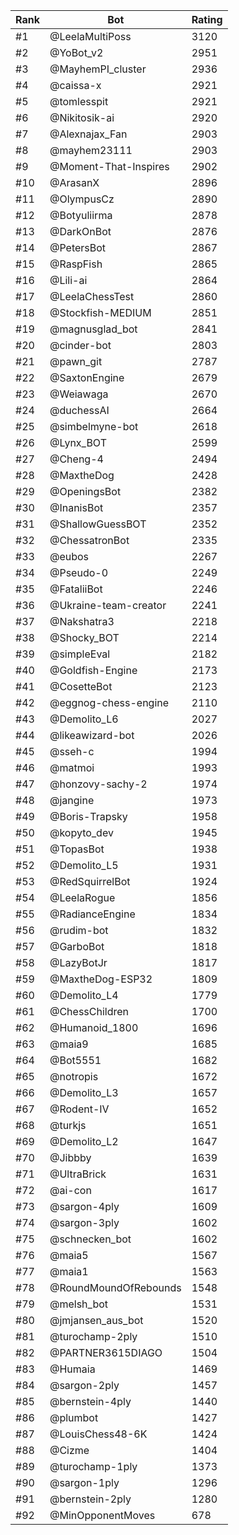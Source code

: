 Rank|Bot|Rating
---|---|---
#1|@LeelaMultiPoss|3120
#2|@YoBot_v2|2951
#3|@MayhemPI_cluster|2936
#4|@caissa-x|2921
#5|@tomlesspit|2921
#6|@Nikitosik-ai|2920
#7|@Alexnajax_Fan|2903
#8|@mayhem23111|2903
#9|@Moment-That-Inspires|2902
#10|@ArasanX|2896
#11|@OlympusCz|2890
#12|@Botyuliirma|2878
#13|@DarkOnBot|2876
#14|@PetersBot|2867
#15|@RaspFish|2865
#16|@Lili-ai|2864
#17|@LeelaChessTest|2860
#18|@Stockfish-MEDIUM|2851
#19|@magnusglad_bot|2841
#20|@cinder-bot|2803
#21|@pawn_git|2787
#22|@SaxtonEngine|2679
#23|@Weiawaga|2670
#24|@duchessAI|2664
#25|@simbelmyne-bot|2618
#26|@Lynx_BOT|2599
#27|@Cheng-4|2494
#28|@MaxtheDog|2428
#29|@OpeningsBot|2382
#30|@InanisBot|2357
#31|@ShallowGuessBOT|2352
#32|@ChessatronBot|2335
#33|@eubos|2267
#34|@Pseudo-0|2249
#35|@FataliiBot|2246
#36|@Ukraine-team-creator|2241
#37|@Nakshatra3|2218
#38|@Shocky_BOT|2214
#39|@simpleEval|2182
#40|@Goldfish-Engine|2173
#41|@CosetteBot|2123
#42|@eggnog-chess-engine|2110
#43|@Demolito_L6|2027
#44|@likeawizard-bot|2026
#45|@sseh-c|1994
#46|@matmoi|1993
#47|@honzovy-sachy-2|1974
#48|@jangine|1973
#49|@Boris-Trapsky|1958
#50|@kopyto_dev|1945
#51|@TopasBot|1938
#52|@Demolito_L5|1931
#53|@RedSquirrelBot|1924
#54|@LeelaRogue|1856
#55|@RadianceEngine|1834
#56|@rudim-bot|1832
#57|@GarboBot|1818
#58|@LazyBotJr|1817
#59|@MaxtheDog-ESP32|1809
#60|@Demolito_L4|1779
#61|@ChessChildren|1700
#62|@Humanoid_1800|1696
#63|@maia9|1685
#64|@Bot5551|1682
#65|@notropis|1672
#66|@Demolito_L3|1657
#67|@Rodent-IV|1652
#68|@turkjs|1651
#69|@Demolito_L2|1647
#70|@Jibbby|1639
#71|@UltraBrick|1631
#72|@ai-con|1617
#73|@sargon-4ply|1609
#74|@sargon-3ply|1602
#75|@schnecken_bot|1602
#76|@maia5|1567
#77|@maia1|1563
#78|@RoundMoundOfRebounds|1548
#79|@melsh_bot|1531
#80|@jmjansen_aus_bot|1520
#81|@turochamp-2ply|1510
#82|@PARTNER3615DIAGO|1504
#83|@Humaia|1469
#84|@sargon-2ply|1457
#85|@bernstein-4ply|1440
#86|@plumbot|1427
#87|@LouisChess48-6K|1424
#88|@Cizme|1404
#89|@turochamp-1ply|1373
#90|@sargon-1ply|1296
#91|@bernstein-2ply|1280
#92|@MinOpponentMoves|678
